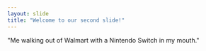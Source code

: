 ```yaml
---
layout: slide
title: "Welcome to our second slide!"
---
```

"Me walking out of Walmart with a Nintendo Switch in my mouth." 
